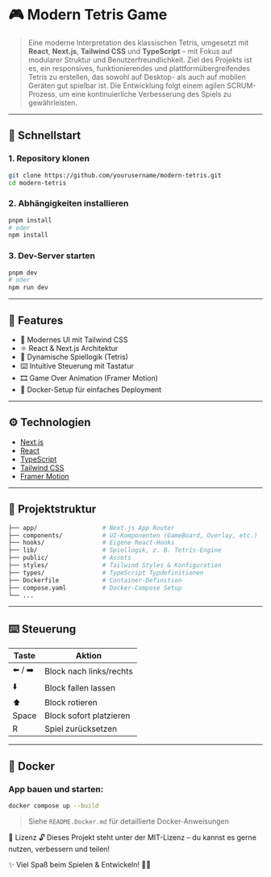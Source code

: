 # 🎮 Modern Tetris Game

> Eine moderne Interpretation des klassischen Tetris, umgesetzt mit **React**, **Next.js**, **Tailwind CSS** und **TypeScript** – mit Fokus auf modularer Struktur und Benutzerfreundlichkeit. Ziel des Projekts ist es, ein responsives, funktionierendes und plattformübergreifendes Tetris zu erstellen, das sowohl auf Desktop- als auch auf mobilen Geräten gut spielbar ist. Die Entwicklung folgt einem agilen SCRUM-Prozess, um eine kontinuierliche Verbesserung des Spiels zu gewährleisten.

---

## 🚀 Schnellstart

### 1. Repository klonen

```bash
git clone https://github.com/yourusername/modern-tetris.git
cd modern-tetris
```

### 2. Abhängigkeiten installieren

```bash
pnpm install
# oder
npm install
```

### 3. Dev-Server starten

```bash
pnpm dev
# oder
npm run dev
```

---

## 🧩 Features

- 🎨 Modernes UI mit Tailwind CSS
- ⚛️ React & Next.js Architektur
- 🧱 Dynamische Spiellogik (Tetris)
- ⌨️ Intuitive Steuerung mit Tastatur
- 🎞️ Game Over Animation (Framer Motion)
- 🐳 Docker-Setup für einfaches Deployment

---

## ⚙️ Technologien

- [Next.js](https://nextjs.org/)
- [React](https://reactjs.org/)
- [TypeScript](https://www.typescriptlang.org/)
- [Tailwind CSS](https://tailwindcss.com/)
- [Framer Motion](https://www.framer.com/motion/)

---

## 📁 Projektstruktur

```bash
├── app/                  # Next.js App Router
├── components/           # UI-Komponenten (GameBoard, Overlay, etc.)
├── hooks/                # Eigene React-Hooks
├── lib/                  # Spiellogik, z. B. Tetris-Engine
├── public/               # Assets
├── styles/               # Tailwind Styles & Konfiguration
├── types/                # TypeScript Typdefinitionen
├── Dockerfile            # Container-Definition
├── compose.yaml          # Docker-Compose Setup
└── ...
```

---

## ⌨️ Steuerung

| Taste           | Aktion                  |
|----------------|--------------------------|
| ⬅️ / ➡️        | Block nach links/rechts  |
| ⬇️              | Block fallen lassen      |
| ⬆️              | Block rotieren           |
| Space           | Block sofort platzieren  |
| R               | Spiel zurücksetzen       |

---

## 🐳 Docker

### App bauen und starten:

```bash
docker compose up --build
```

> Siehe `README.Docker.md` für detaillierte Docker-Anweisungen



📜 Lizenz
🔓 Dieses Projekt steht unter der MIT-Lizenz – du kannst es gerne nutzen, verbessern und teilen!

✨ Viel Spaß beim Spielen & Entwickeln! 🚀👾
